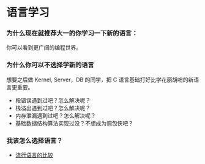 # 语言学习

### 为什么现在就推荐大一的你学习一下新的语言：

你可以看到更广阔的编程世界。

### 为什么你可以不选择学新的语言

想要之后做 Kernel, Server，DB 的同学，把 C 语言基础打好比学花丽胡哨的新语言更重要。
- 段错误遇到过吧？怎么解决呢？
- 栈溢出遇到过吧？怎么解决呢？
- 内存泄漏遇到过吧？怎么解决呢？
- 基础数据结构算法实现过没？不想成为调包侠吧？


### 我该怎么选择语言？

* [流行语言的比较](LanguageComparison.md)



